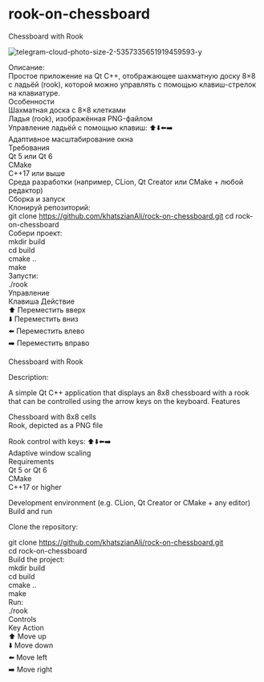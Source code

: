# rook-on-chessboard
 Chessboard with Rook

![telegram-cloud-photo-size-2-5357335651919459593-y](https://github.com/user-attachments/assets/9bcd52c9-58f2-49a2-83f0-1105f8a3296b)

Описание:  
Простое приложение на Qt C++, отображающее шахматную доску 8×8 с ладьёй (rook), которой можно управлять с помощью клавиш-стрелок на клавиатуре.  
Особенности  
Шахматная доска с 8×8 клетками  
Ладья (rook), изображённая PNG-файлом  
Управление ладьёй с помощью клавиш: ⬆️⬇️⬅️➡️  
Адаптивное масштабирование окна  
Требования  
Qt 5 или Qt 6  
CMake  
C++17 или выше  
Среда разработки (например, CLion, Qt Creator или CMake + любой редактор)  
 Сборка и запуск  
Клонируй репозиторий:  
git clone https://github.com/khatszianAli/rock-on-chessboard.git
cd rock-on-chessboard  
Собери проект:  
mkdir build  
cd build  
cmake ..  
make  
Запусти:  
./rook  
Управление  
Клавиша	Действие  
⬆️	Переместить вверх  
⬇️	Переместить вниз  
⬅️	Переместить влево  
➡️	Переместить вправо  

Chessboard with Rook

Description:

A simple Qt C++ application that displays an 8x8 chessboard with a rook that can be controlled using the arrow keys on the keyboard.
Features

Chessboard with 8x8 cells  
Rook, depicted as a PNG file  

Rook control with keys: ⬆️⬇️⬅️➡️  
Adaptive window scaling  
Requirements  
Qt 5 or Qt 6  
CMake  
C++17 or higher  

Development environment (e.g. CLion, Qt Creator or CMake + any editor)  
Build and run 

Clone the repository:

git clone https://github.com/khatszianAli/rock-on-chessboard.git  
cd rock-on-chessboard  
Build the project:  
mkdir build  
cd build  
cmake ..  
make  
Run:  
./rook  
Controls  
Key Action  
⬆️ Move up   
⬇️ Move down   
⬅️ Move left   
➡️ Move right   
